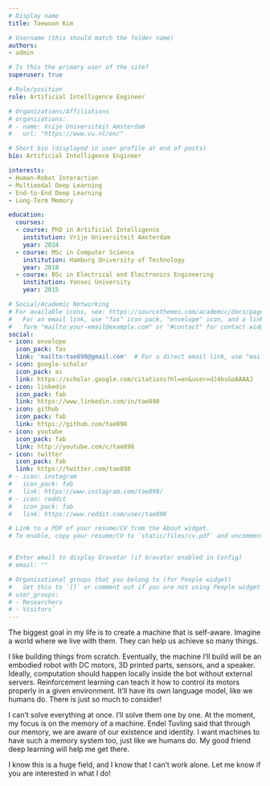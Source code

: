 ```yaml
---
# Display name
title: Taewoon Kim

# Username (this should match the folder name)
authors:
- admin

# Is this the primary user of the site?
superuser: true

# Role/position
role: Artificial Intelligence Engineer

# Organizations/Affiliations
# organizations:
# - name: Vrije Universiteit Amsterdam
#   url: "https://www.vu.nl/en/"

# Short bio (displayed in user profile at end of posts)
bio: Artificial Intelligence Engineer

interests:
- Human-Robot Interaction
- Multimodal Deep Learning
- End-to-End Deep Learning
- Long-Term Memory

education:
  courses:
  - course: PhD in Artificial Intelligence
    institution: Vrije Universiteit Amsterdam
    year: 2024
  - course: MSc in Computer Science 
    institution: Hamburg University of Technology
    year: 2018
  - course: BSc in Electrical and Electronics Engineering
    institution: Yonsei University
    year: 2015

# Social/Academic Networking
# For available icons, see: https://sourcethemes.com/academic/docs/page-builder/#icons
#   For an email link, use "fas" icon pack, "envelope" icon, and a link in the
#   form "mailto:your-email@example.com" or "#contact" for contact widget.
social:
- icon: envelope
  icon_pack: fas
  link: 'mailto:tae898@gmail.com'  # For a direct email link, use "mailto:test@example.org".
- icon: google-scholar
  icon_pack: ai
  link: https://scholar.google.com/citations?hl=en&user=dJ4ksGoAAAAJ
- icon: linkedin
  icon_pack: fab
  link: https://www.linkedin.com/in/tae898
- icon: github
  icon_pack: fab
  link: https://github.com/tae898
- icon: youtube
  icon_pack: fab
  link: http://youtube.com/c/tae898
- icon: twitter
  icon_pack: fab
  link: https://twitter.com/tae898
# - icon: instagram
#   icon_pack: fab
#   link: https://www.instagram.com/tae898/
# - icon: reddit
#   icon_pack: fab
#   link: https://www.reddit.com/user/tae898

# Link to a PDF of your resume/CV from the About widget.
# To enable, copy your resume/CV to `static/files/cv.pdf` and uncomment the lines below.


# Enter email to display Gravatar (if Gravatar enabled in Config)
# email: ""

# Organizational groups that you belong to (for People widget)
#   Set this to `[]` or comment out if you are not using People widget.
# user_groups:
# - Researchers
# - Visitors`
---
```

The biggest goal in my life is to create a machine that is self-aware. Imagine a world where we live with them. They can help us achieve so many things. 

I like building things from scratch. Eventually, the machine I’ll build will be an embodied robot with DC motors, 3D printed parts, sensors, and a speaker. Ideally, computation should happen locally inside the bot without external servers. Reinforcement learning can teach it how to control its motors properly in a given environment. It’ll have its own language model, like we humans do. There is just so much to consider!

I can’t solve everything at once. I’ll solve them one by one. At the moment, my focus is on the memory of a machine. Endel Tuvling said that through our memory, we are aware of our existence and identity. I want machines to have such a memory system too, just like we humans do. My good friend deep learning will help me get there.

I know this is a huge field, and I know that I can’t work alone. Let me know if you are interested in what I do!
